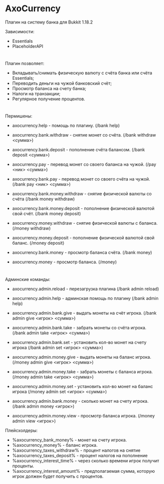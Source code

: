 # AxoCurrency
Плагин на систему банка для Bukkit 1.18.2

Зависимости:
  - Essentials
  - PlaceholderAPI
#
#
#

Плагин позволяет: 
  - Вкладывать/снимать физическую валюту с счёта банка или счёта Essentials;
  - Переводить деньги на чужой банковский счёт;
  - Просмотр баланса на счету банка;
  - Налоги на транзакции;
  - Регулярное получение процентов.
#
#
#
Пермишены:
  - axocurrency.help - помощь по плагину. (/bank help)

  - axocurrency.bank.withdraw - снятие монет со счёта. (/bank withdraw <сумма>)
  - axocurrency.bank.deposit - пополнение счёта балансом. (/bank deposit <сумма>)

  - axocurrency.pay - перевод монет со своего баланса на чужой. (/pay <ник> <сумма>)
  - axocurrency.bank.pay - перевод монет со своего счёта на чужой. (/bank pay <ник> <сумма>)

  - axocurrency.bank.money.withdraw - снятие физической валюты со счёта (/bank money withdraw)
  - axocurrency.bank.money.deposit - пополнение физической валютой свой счёт. (/bank money deposit)

  - axocurrency.money.withdraw - снятие физической валюты с баланса. (/money withdraw)
  - axocurrency.money.deposit - пополнение физической валютой свой баланс. (/money deposit)

  - axocurrency.bank.money - просмотр баланса счёта. (/bank money)
  - axocurrency.money - просмотр баланса. (/money)
#
#
#
Админские команды:
  - axocurrency.admin.reload - перезагрузка плагина (/bank admin reload)
  - axocurrency.admin.help - админская помощь по плагину (/bank admin help)
  
  - axocurrency.admin.bank.give - выдать монеты на счёт игрока. (/bank admin give <игрок> <сумма>)
  - axocurrency.admin.bank.take - забрать монеты со счёта игрока. (/bank admin take <игрок> <сумма>)
  - axocurrency.admin.bank.set - установить кол-во монет на счету игрока (/bank admin set <игрок> <сумма>)

  - axocurrency.admin.money.give - выдать монеты на баланс игрока. (/money admin give <игрок> <сумма>)
  - axocurrency.admin.money.take - забрать монеты с баланса игрока. (/money admin take <игрок> <сумма>)
  - axocurrency.admin.money.set - установить кол-во монет на баланс игрока (/money admin set <игрок> <сумма>)

  - axocurrency.admin.bank.money - сколько монет на счету игрока. (/bank admin money <игрок>)
  - axocurrency.admin.money.view - просмотр баланса игрока. (/money admin view <игрок>)

Плейсхолдеры:
  - %axocurrency_bank_money% - монет на счету игрока.
  - %axocurrency_money% - баланс игрока.
  - %axocurrency_taxes_withdraw% - процент налогов на снятие
  - %axocurrency_taxes_deposit% - процент налогов на пополнение
  - %axocurrency_interest_time% - через сколько времени игрок получит проценты.
  - %axocurrency_interest_amount% - предполагаемая сумма, которую игрок должен будет получить с процентов.
